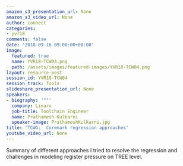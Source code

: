 ```yaml
---
amazon_s3_presentation_url: None
amazon_s3_video_url: None
author: connect
categories:
- yvr18
comments: false
date: '2018-09-16 09:00:00+00:00'
image:
  featured: true
  name: YVR18-TCW04.png
  path: /assets/images/featured-images/YVR18-TCW04.png
layout: resource-post
session_id: YVR18-TCW04
session_track: Tools
slideshare_presentation_url: None
speakers:
- biography: '""'
  company: Linaro
  job-title: Toolchain Engineer
  name: Prathamesh Kulkarni
  speaker-image: PrathameshKulkarni.jpg
title: 'TCWG:  Coremark regression approaches'
youtube_video_url: None
---
```


Summary of different approaches I tried to resolve the
regression and challenges in modeling register pressure on TREE level.